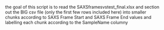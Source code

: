 the goal of this script is to read the SAXSframesvstest_final.xlsx and section out the BIG csv file (only the first few rows included here) into smaller chunks according to SAXS Frame Start and SAXS Frame End values and labelling each chunk according to the SampleName columny
